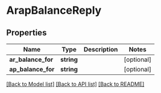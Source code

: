 # ArapBalanceReply

## Properties
Name | Type | Description | Notes
------------ | ------------- | ------------- | -------------
**ar_balance_for** | **string** |  | [optional] 
**ap_balance_for** | **string** |  | [optional] 

[[Back to Model list]](../README.md#documentation-for-models) [[Back to API list]](../README.md#documentation-for-api-endpoints) [[Back to README]](../README.md)


